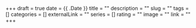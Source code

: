 +++ 
draft = true
date = {{ .Date }}
title = ""
description = ""
slug = "" 
tags = []
categories = []
externalLink = ""
series = []
rating = ""
image = ""
link = ""
+++
